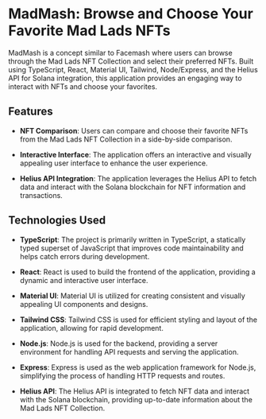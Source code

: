 # MadMash: Browse and Choose Your Favorite Mad Lads NFTs

MadMash is a concept similar to Facemash where users can browse through the Mad Lads NFT Collection and select their preferred NFTs. Built using TypeScript, React, Material UI, Tailwind, Node/Express, and the Helius API for Solana integration, this application provides an engaging way to interact with NFTs and choose your favorites.

## Features

- **NFT Comparison**: Users can compare and choose their favorite NFTs from the Mad Lads NFT Collection in a side-by-side comparison.

- **Interactive Interface**: The application offers an interactive and visually appealing user interface to enhance the user experience.

- **Helius API Integration**: The application leverages the Helius API to fetch data and interact with the Solana blockchain for NFT information and transactions.

## Technologies Used

- **TypeScript**: The project is primarily written in TypeScript, a statically typed superset of JavaScript that improves code maintainability and helps catch errors during development.

- **React**: React is used to build the frontend of the application, providing a dynamic and interactive user interface.

- **Material UI**: Material UI is utilized for creating consistent and visually appealing UI components and designs.

- **Tailwind CSS**: Tailwind CSS is used for efficient styling and layout of the application, allowing for rapid development.

- **Node.js**: Node.js is used for the backend, providing a server environment for handling API requests and serving the application.

- **Express**: Express is used as the web application framework for Node.js, simplifying the process of handling HTTP requests and routes.

- **Helius API**: The Helius API is integrated to fetch NFT data and interact with the Solana blockchain, providing up-to-date information about the Mad Lads NFT Collection.

